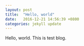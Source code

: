 ```yaml
---
layout: post
title:  "Hello, world"
date:   2016-12-21 14:56:39 +0800
categories: jekyll update
---
```


Hello, world.
This is test blog.
